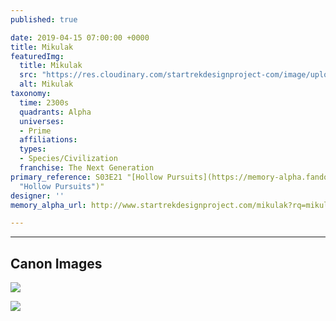 ```yaml
---
published: true

date: 2019-04-15 07:00:00 +0000
title: Mikulak
featuredImg:
  title: Mikulak
  src: "https://res.cloudinary.com/startrekdesignproject-com/image/upload/v1555378958/Mikulak.png"
  alt: Mikulak
taxonomy:
  time: 2300s
  quadrants: Alpha
  universes:
  - Prime
  affiliations:
  types:
  - Species/Civilization
  franchise: The Next Generation
primary_reference: S03E21 "[Hollow Pursuits](https://memory-alpha.fandom.com/wiki/Hollow_Pursuits
  "Hollow Pursuits")"
designer: ''
memory_alpha_url: http://www.startrekdesignproject.com/mikulak?rq=mikulak

---
```

___
## Canon Images

![](https://res.cloudinary.com/startrekdesignproject-com/image/upload/v1555378958/Mikulak_DrawRef2.jpg)

![](https://res.cloudinary.com/startrekdesignproject-com/image/upload/v1555378957/Mikulak_logo_Hollow_pursuits_2.jpg)